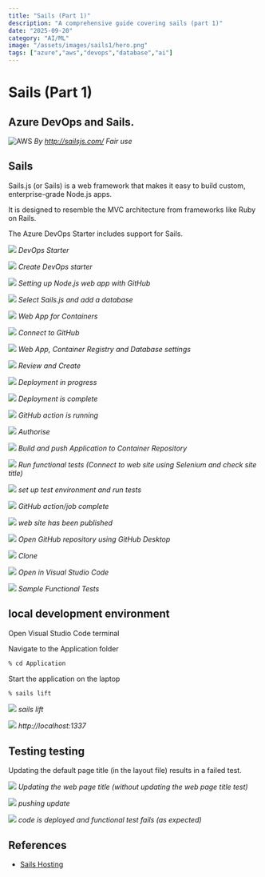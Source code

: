 ```yaml
---
title: "Sails (Part 1)"
description: "A comprehensive guide covering sails (part 1)"
date: "2025-09-20"
category: "AI/ML"
image: "/assets/images/sails1/hero.png"
tags: ["azure","aws","devops","database","ai"]
---
```


# Sails (Part 1)

## Azure DevOps and Sails.

![AWS](/assets/images/sails1/sailsjs-logo-515x193.png)
*By http://sailsjs.com/ Fair use*


## Sails

Sails.js (or Sails) is a web framework that makes it easy to build custom, enterprise-grade Node.js apps. 

It is designed to resemble the MVC architecture from frameworks like Ruby on Rails.

The Azure DevOps Starter includes support for Sails.

![](/assets/images/sails1/screen-shot-2021-10-12-at-10.31.09-am-1542x564.png)
*DevOps Starter*

![](/assets/images/sails1/screen-shot-2021-10-12-at-10.32.58-am-1536x888.png)
*Create DevOps starter*

![](/assets/images/sails1/screen-shot-2021-10-12-at-10.33.24-am-1540x930.png)
*Setting up Node.js web app with GitHub*

![](/assets/images/sails1/screen-shot-2021-10-12-at-10.34.00-am-1538x932.png)
*Select Sails.js and add a database*

![](/assets/images/sails1/screen-shot-2021-10-12-at-10.34.15-am-1540x936.png)
*Web App for Containers*

![](/assets/images/sails1/screen-shot-2021-10-12-at-10.34.32-am-1542x926.png)
*Connect to GitHub*

![](/assets/images/sails1/screen-shot-2021-10-12-at-10.35.27-am-1538x932.png)
*Web App, Container Registry and Database settings*

![](/assets/images/sails1/screen-shot-2021-10-12-at-10.35.41-am-1544x928.png)
*Review and Create*

![](/assets/images/sails1/screen-shot-2021-10-12-at-10.36.12-am-1542x930.png)
*Deployment in progress*

![](/assets/images/sails1/screen-shot-2021-10-12-at-10.36.33-am-1536x926.png)
*Deployment is complete*

![](/assets/images/sails1/screen-shot-2021-10-12-at-10.37.23-am-1536x1302.png)
*GitHub action is running*

![](/assets/images/sails1/screen-shot-2021-10-12-at-10.37.55-am-1538x1306.png)
*Authorise*

![](/assets/images/sails1/screen-shot-2021-10-12-at-10.38.26-am-1542x1308.png)
*Build and push Application to Container Repository*

![](/assets/images/sails1/screen-shot-2021-10-12-at-10.44.51-am-1532x1310.png)
*Run functional tests (Connect to web site using Selenium and check site title)*

![](/assets/images/sails1/screen-shot-2021-10-12-at-10.45.40-am-1534x1306.png)
*set up test environment and run tests*

![](/assets/images/sails1/screen-shot-2021-10-12-at-10.48.29-am-1540x1306.png)
*GitHub action/job complete*

![](/assets/images/sails1/screen-shot-2021-10-12-at-10.49.43-am-1666x1112.png)
*web site has been published*

![](/assets/images/sails1/screen-shot-2021-10-12-at-10.50.04-am-1676x956.png)
*Open GitHub repository using GitHub Desktop*

![](/assets/images/sails1/screen-shot-2021-10-12-at-10.50.55-am-1016x628.png)
*Clone*

![](/assets/images/sails1/screen-shot-2021-10-12-at-10.51.13-am-1034x232.png)
*Open in Visual Studio Code*

![](/assets/images/sails1/screen-shot-2021-10-12-at-10.53.50-am-1836x1317.png)
*Sample Functional Tests*


## local development environment

Open Visual Studio Code terminal

Navigate to the Application folder

```bash
% cd Application
```


Start the application on the laptop

```bash
% sails lift
```


![](/assets/images/sails1/screen-shot-2021-10-12-at-11.12.33-am-1836x1046.png)
*sails lift*

![](/assets/images/sails1/screen-shot-2021-10-12-at-11.13.15-am-1664x1110.png)
*http://localhost:1337*


## Testing testing

Updating the default page title (in the layout file) results in a failed test.

![](/assets/images/sails1/screen-shot-2021-10-12-at-1.11.49-pm-1836x622.png)
*Updating the web page title (without updating the web page title test)*

![](/assets/images/sails1/screen-shot-2021-10-12-at-1.18.38-pm-1836x1033.png)
*pushing update*

![](/assets/images/sails1/screen-shot-2021-10-12-at-1.32.31-pm-1836x1036.png)
*code is deployed and functional test fails (as expected)*
## References

- [Sails Hosting](https://sailsjs.com/documentation/concepts/deployment/hosting)

